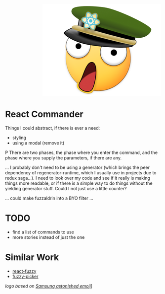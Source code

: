 <p align="right"><img alt="😲" src="logo.png"></p>

# React Commander


Things I could abstract, if there is ever a need:
- styling
- using a modal (remove it)

P
There are two phases, the phase where you enter the command, and the phase where you supply the parameters, if there are any.

... I probably don't need to be using a generator (which brings the peer dependency of regenerator-runtime, which I usually use in projects due to redux saga...). I need to look over my code and see if it really is making things more readable, or if there is a simple way to do things without the yielding generator stuff. Could I not just use a little counter?

... could make fuzzaldrin into a BYO filter ...

# TODO
- find a list of commands to use
- more stories instead of just the one

# Similar Work
- [react-fuzzy](https://github.com/ritz078/react-fuzzy-search)
- [fuzzy-picker](https://github.com/1egoman/fuzzy-picker)

*logo based on [Samsung astonished emoji](https://emojipedia.org/samsung/galaxy-s7/astonished-face/)*]